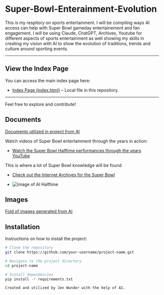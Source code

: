 # Super-Bowl-Enterainment-Evolution
This is my respitory on sports entertainment. I will be compiling ways AI access can help with Super Bowl gameday entertainement and fan engagement. 
I will be using Claude, ChatGPT, Archives, Youtube for different aspects of sports entertainment as well showing my skills in creating my vision with AI to show the evolution of traditions, trends and culture around sporting events.

---

## View the Index Page

You can access the main index page here:

- [Index Page (index.html)](index.html) – Local file in this repository.


---

Feel free to explore and contribute!

## Documents 

[Documents utilized in project from AI](docs)

Watch videos of Super Bowl entertainment through the years in action:

- [Watch the Super Bowl Halftime performances through the years YouTube](https://youtu.be/HVx_s90cSUM?si=czh2Z88nTCOgMfvl)

This is where a lot of Super Bowl knowledge will be found
- [Check out the Internet Archives for the Super Bowl](https://archive.org/search?query=Super+Bowl)

- ![image of AI Halftime](https://github.com/jen1der/sports-entertainment/blob/main/a-photo-of-the-super-bowl-halftime-show-from-the-p-lg598xzuRd2fIqRGkd5img-frDu6_KoT92bUJ7fCks39g.jpeg?raw=true)

## Images

[Fold of images generated from AI](images)

## Installation

Instructions on how to install the project:

```bash
# Clone the repository
git clone https://github.com/your-username/project-name.git

# Navigate to the project directory
cd project-name

# Install dependencies
pip install -r requirements.txt

Created and utilized by Jen Wunder with the help of AI. 